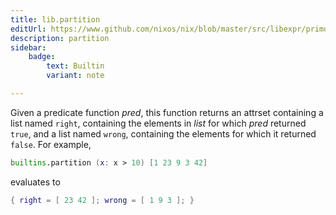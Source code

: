 ```yaml
---
title: lib.partition
editUrl: https://www.github.com/nixos/nix/blob/master/src/libexpr/primops.cc
description: partition
sidebar:
    badge: 
        text: Builtin
        variant: note

---
```


Given a predicate function *pred*, this function returns an
attrset containing a list named `right`, containing the elements
in *list* for which *pred* returned `true`, and a list named
`wrong`, containing the elements for which it returned
`false`. For example,

```nix
builtins.partition (x: x > 10) [1 23 9 3 42]
```

evaluates to

```nix
{ right = [ 23 42 ]; wrong = [ 1 9 3 ]; }
```
